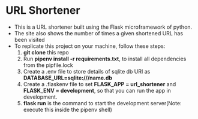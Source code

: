 # URL Shortener

-   This is a URL shortener built using the Flask microframework of python.
-   The site also shows the number of times a given shortened URL has been visited
-   To replicate this project on your machine, follow these steps:
    1. **git clone** this repo
    2. Run **pipenv install -r requirements.txt**, to install all dependencies from the pipfile.lock
    3. Create a .env file to store details of sqlite db URI as **DATABASE_URL=sqlite:///name.db**
    4. Create a .flaskenv file to set **FLASK_APP = url_shortener** and **FLASK_ENV = development**, so that you can run the app in development.
    5. **flask run** is the command to start the development server(Note: execute this inside the pipenv shell)
